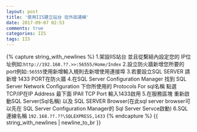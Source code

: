 ```yaml
---
layout: post
title: '使用IIS建立站台 從外部連線'
date: 2017-09-07 02:53
comments: true
categories: IIS
tags: IIS
---
```


{% capture string_with_newlines %}
1.架設IIS站台 並且從繫結內設定您的 IP位址例如:`http://192.168.??.>>:56555/Home/Index`
2.設立防火牆新增您所要的port例如`:56555`使用新增輸入規則去新增使用連接埠
3.若要設立SQL SERVER 請新增 1433 PORT在防火牆
4.在SQL Server Configuration Manager 找到 SQL Server Network Configuration 下你所使用的 Protocols For sql名稱 點選TCP/IP在IP Address 最下面	IPAll TCP Port 輸入1433啟用
5.在服務區塊 重新啟動SQL Server(Sql名稱) 以及 SQL SERVER Browser(在此sql server browser可以先在	SQL Server Configuration Manager的 Sql Server Servce啟動)
6.SQL 連線名稱 `192.168.??.??\SQLEXPRESS,1433`
{% endcapture %}
{{ string_with_newlines | newline_to_br }}